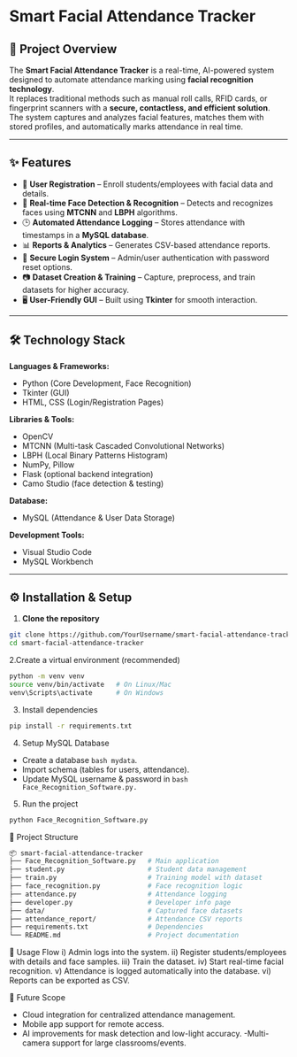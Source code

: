 # Smart Facial Attendance Tracker  

## 📌 Project Overview  
The **Smart Facial Attendance Tracker** is a real-time, AI-powered system designed to automate attendance marking using **facial recognition technology**.  
It replaces traditional methods such as manual roll calls, RFID cards, or fingerprint scanners with a **secure, contactless, and efficient solution**.  
The system captures and analyzes facial features, matches them with stored profiles, and automatically marks attendance in real time.  

---

## ✨ Features  
- 👤 **User Registration** – Enroll students/employees with facial data and details.  
- 🎥 **Real-time Face Detection & Recognition** – Detects and recognizes faces using **MTCNN** and **LBPH** algorithms.  
- 🕒 **Automated Attendance Logging** – Stores attendance with timestamps in a **MySQL database**.  
- 📊 **Reports & Analytics** – Generates CSV-based attendance reports.  
- 🔑 **Secure Login System** – Admin/user authentication with password reset options.  
- 📷 **Dataset Creation & Training** – Capture, preprocess, and train datasets for higher accuracy.  
- 🖥️ **User-Friendly GUI** – Built using **Tkinter** for smooth interaction.  

---

## 🛠️ Technology Stack  
**Languages & Frameworks:**  
- Python (Core Development, Face Recognition)  
- Tkinter (GUI)  
- HTML, CSS (Login/Registration Pages)  

**Libraries & Tools:**  
- OpenCV  
- MTCNN (Multi-task Cascaded Convolutional Networks)  
- LBPH (Local Binary Patterns Histogram)  
- NumPy, Pillow  
- Flask (optional backend integration)  
- Camo Studio (face detection & testing)  

**Database:**  
- MySQL (Attendance & User Data Storage)  

**Development Tools:**  
- Visual Studio Code  
- MySQL Workbench   

---

## ⚙️ Installation & Setup  

1. **Clone the repository**  
```bash
git clone https://github.com/YourUsername/smart-facial-attendance-tracker.git
cd smart-facial-attendance-tracker
```
2.Create a virtual environment (recommended)
```bash
python -m venv venv
source venv/bin/activate   # On Linux/Mac
venv\Scripts\activate      # On Windows
```
3. Install dependencies
```bash
pip install -r requirements.txt
```
4. Setup MySQL Database
- Create a database ```bash mydata```.
- Import schema (tables for users, attendance).
- Update MySQL username & password in ```bash Face_Recognition_Software.py.```
  
5. Run the project
```bash
python Face_Recognition_Software.py
```

📂 Project Structure
```bash
📦 smart-facial-attendance-tracker
├── Face_Recognition_Software.py   # Main application
├── student.py                     # Student data management
├── train.py                       # Training model with dataset
├── face_recognition.py            # Face recognition logic
├── attendance.py                  # Attendance logging
├── developer.py                   # Developer info page
├── data/                          # Captured face datasets
├── attendance_report/             # Attendance CSV reports
├── requirements.txt               # Dependencies
└── README.md                      # Project documentation
```

🚀 Usage Flow
i) Admin logs into the system.
ii) Register students/employees with details and face samples.
iii) Train the dataset.
iv) Start real-time facial recognition.
v) Attendance is logged automatically into the database.
vi) Reports can be exported as CSV.


🔮 Future Scope
- Cloud integration for centralized attendance management.
- Mobile app support for remote access.
- AI improvements for mask detection and low-light accuracy.
-Multi-camera support for large classrooms/events.



